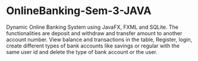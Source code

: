 # OnlineBanking-Sem-3-JAVA
Dynamic Online Banking System using JavaFX, FXML and SQLite. The functionalities are deposit and withdraw and transfer amount to another account number. View balance and transactions in the table, Register, login, create different types of bank accounts like savings or regular with the same user id and delete the type of bank account or the user.
